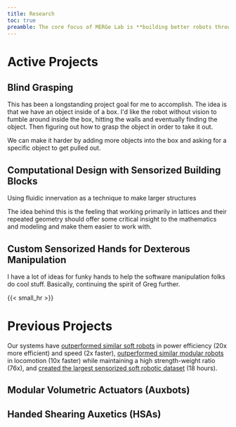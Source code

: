 ```yaml
---
title: Research
toc: true
preamble: The core focus of MERGe Lab is **building better robots through intentional design of their bodies.** As robots are deployed outside of the lab and the factory, their bodies will need to match the wide variety of human environments. Our current suite of robot materials, structures, actuators and sensors are not adequate for human contact, let alone the wide range of environments that humans live in. <p></p> To address this need, MERGe Lab's key research strategy is to **design a material's geometry for robotic functionality**. Taking cues from developments in [mechanical metamaterials](https://en.wikipedia.org/wiki/Mechanical_metamaterial) / [architected materials](https://www.annualreviews.org/doi/10.1146/annurev-matsci-070115-031624), we recognize that designing a material's geometry has significant downstream effects on the material's mechanical behavior -- and, thus, the robot's end performance. This materials and geometry based approach has successfully created many unique and effective robot designs that are ripe for further computational optimization.
---
```


# Active Projects

## Blind Grasping
This has been a longstanding project goal for me to accomplish. The idea is that we have an object inside of a box. I'd like the robot without vision to fumble around inside the box, hitting the walls and eventually finding the object. Then figuring out how to grasp the object in order to take it out.

We can make it harder by adding more objects into the box and asking for a specific object to get pulled out.

## Computational Design with Sensorized Building Blocks
Using fluidic innervation as a technique to make larger structures

The idea behind this is the feeling that working primarily in lattices and their repeated geometry should offer some critical insight to the mathematics and modeling and make them easier to work with. 

## Custom Sensorized Hands for Dexterous Manipulation
I have a lot of ideas for funky hands to help the software manipulation folks do cool stuff. Basically, continuing the spirit of Greg further.

<!-- {{< small_hr >}}

# Up-and-Coming Projects

* Sensors for medical applications
* Robots x Disability Justice
 -->
{{< small_hr >}}

# Previous Projects

Our systems have [outperformed similar soft robots](https://dspace.mit.edu/bitstream/handle/1721.1/116908/Chin-2018-robosoft_HSA_hands.pdf?sequence=1&isAllowed=y) in power efficiency (20x more efficient) and speed (2x faster), [outperformed similar modular robots](https://ieeexplore.ieee.org/abstract/document/9976216) in locomotion (10x faster) while maintaining a high strength-weight ratio (76x), and [created the largest sensorized soft robotic dataset](https://www.science.org/doi/full/10.1126/sciadv.abq4385) (18 hours).

## Modular Volumetric Actuators (Auxbots)

## Handed Shearing Auxetics (HSAs)



